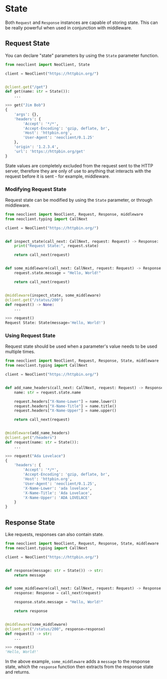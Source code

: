 # State
Both `Request` and `Response` instances are capable of storing state. This can be
really powerful when used in conjunction with middleware.

## Request State
You can declare "state" parameters by using the `State` parameter function.
```python
from neoclient import NeoClient, State

client = NeoClient("https://httpbin.org/")


@client.get("/get")
def get(name: str = State()):
    ...
```
```python
>>> get("Jim Bob")
{
    'args': {},
    'headers': {
        'Accept': '*/*',
        'Accept-Encoding': 'gzip, deflate, br',
        'Host': 'httpbin.org',
        'User-Agent': 'neoclient/0.1.25'
    },
    'origin': '1.2.3.4',
    'url': 'https://httpbin.org/get'
}
```
State values are completely excluded from the request sent to the HTTP server,
therefore they are only of use to anything that interacts with the request
before it is sent - for example, middleware.

### Modifying Request State
Request state can be modified by using the `State` parameter, or through middleware.
```python
from neoclient import NeoClient, Request, Response, middleware
from neoclient.typing import CallNext

client = NeoClient("https://httpbin.org/")


def inspect_state(call_next: CallNext, request: Request) -> Response:
    print("Request State:", request.state)

    return call_next(request)


def some_middleware(call_next: CallNext, request: Request) -> Response:
    request.state.message = "Hello, World!"

    return call_next(request)


@middleware(inspect_state, some_middleware)
@client.get("/status/200")
def request() -> None:
    ...
```
```python
>>> request()
Request State: State(message='Hello, World!')
```

### Using Request State
Request state should be used when a parameter's value needs to be used multiple
times.
```python
from neoclient import NeoClient, Request, Response, State, middleware
from neoclient.typing import CallNext

client = NeoClient("https://httpbin.org/")


def add_name_headers(call_next: CallNext, request: Request) -> Response:
    name: str = request.state.name

    request.headers["X-Name-Lower"] = name.lower()
    request.headers["X-Name-Title"] = name.title()
    request.headers["X-Name-Upper"] = name.upper()

    return call_next(request)


@middleware(add_name_headers)
@client.get("/headers")
def request(name: str = State()):
    ...
```
```python
>>> request("Ada Lovelace")
{
    'headers': {
        'Accept': '*/*',
        'Accept-Encoding': 'gzip, deflate, br',
        'Host': 'httpbin.org',
        'User-Agent': 'neoclient/0.1.25',
        'X-Name-Lower': 'ada lovelace',
        'X-Name-Title': 'Ada Lovelace',
        'X-Name-Upper': 'ADA LOVELACE'
    }
}
```

## Response State
Like requests, responses can also contain state.
```python
from neoclient import NeoClient, Request, Response, State, middleware
from neoclient.typing import CallNext

client = NeoClient("https://httpbin.org/")


def response(message: str = State()) -> str:
    return message


def some_middleware(call_next: CallNext, request: Request) -> Response:
    response: Response = call_next(request)

    response.state.message = "Hello, World!"

    return response


@middleware(some_middleware)
@client.get("/status/200", response=response)
def request() -> str:
    ...
```
```python
>>> request()
'Hello, World!'
```
In the above example, `some_middleware` adds a `message` to the response state,
which the `response` function then extracts from the response state and returns.